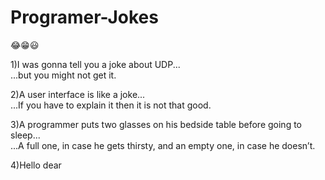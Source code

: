 # Programer-Jokes
😂😁😃

1)I was gonna tell you a joke about UDP...<br>
  ...but you might not get it.
  
2)A user interface is like a joke...<br>
  ...If you have to explain it then it is not that good.
  
3)A programmer puts two glasses on his bedside table before going to sleep...<br>
  ...A full one, in case he gets thirsty, and an empty one, in case he doesn’t.
  
4)Hello dear
